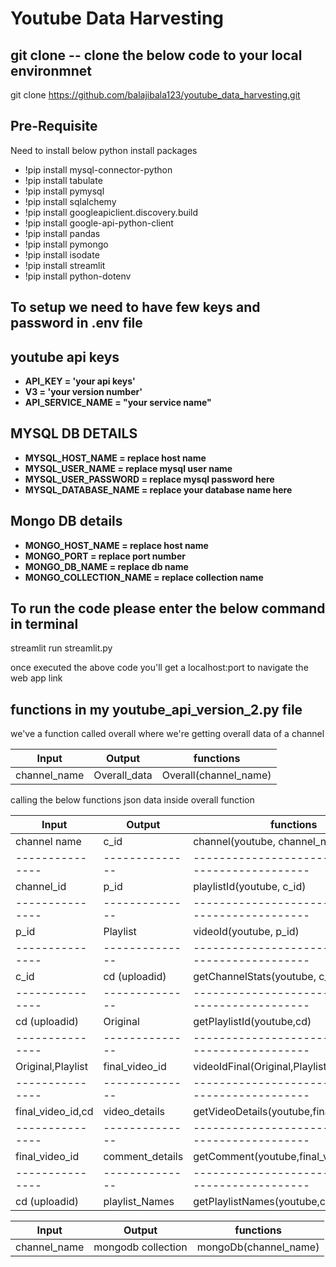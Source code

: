 # Youtube Data Harvesting 

## git clone -- clone the below code to your local environmnet

git clone https://github.com/balajibala123/youtube_data_harvesting.git

## Pre-Requisite

Need to install below python install packages
 - !pip install mysql-connector-python
 - !pip install tabulate
 - !pip install pymysql
 - !pip install sqlalchemy
 - !pip install googleapiclient.discovery.build
 - !pip install google-api-python-client
 - !pip install pandas
 - !pip install pymongo
 - !pip install isodate
 - !pip install streamlit
 - !pip install python-dotenv

 ## To setup we need to have few keys and password in .env file

 ## youtube api keys
 - **API_KEY = 'your api keys'**
 - **V3 = 'your version number'**
 - **API_SERVICE_NAME = "your service name"**

## MYSQL DB DETAILS 
 - **MYSQL_HOST_NAME = replace host name**
 - **MYSQL_USER_NAME = replace mysql user name**
 - **MYSQL_USER_PASSWORD = replace mysql password here**
 - **MYSQL_DATABASE_NAME = replace your database name here**

## Mongo DB details
 - **MONGO_HOST_NAME = replace host name**
 - **MONGO_PORT = replace port number**
 - **MONGO_DB_NAME = replace db name**
 - **MONGO_COLLECTION_NAME = replace collection name**

## To run the code please enter the below command in terminal
 
streamlit run streamlit.py

once executed the above code you'll get a localhost:port to navigate the web app link

## functions in my youtube_api_version_2.py file


we've a function called overall where we're getting overall data of a channel

| Input         | Output       | functions                                       |
|---------------|--------------|-------------------------------------------------|
| channel_name  | Overall_data | Overall(channel_name)                           |

calling the below functions json data inside overall function

| Input         | Output       | functions                                       |
|---------------|--------------|-------------------------------------------------|
| channel name  | c_id         | channel(youtube, channel_name)                  |
|---------------|--------------|-------------------------------------------------|
| channel_id    | p_id         | playlistId(youtube, c_id)                       |
|---------------|--------------|-------------------------------------------------|
| p_id          | Playlist     | videoId(youtube, p_id)                          |
|---------------|--------------|-------------------------------------------------|
| c_id          | cd (uploadid)| getChannelStats(youtube, c_id)                  |
|---------------|--------------|-------------------------------------------------|
| cd (uploadid) | Original     | getPlaylistId(youtube,cd)                       |
|---------------|--------------|-------------------------------------------------|
| Original,Playlist| final_video_id | videoIdFinal(Original,Playlist)            |
|---------------|--------------|-------------------------------------------------|
| final_video_id,cd | video_details | getVideoDetails(youtube,final_video_id,cd) |
|---------------|--------------|-------------------------------------------------|
| final_video_id| comment_details   | getComment(youtube,final_video_id)         |
|---------------|--------------|-------------------------------------------------|
| cd (uploadid) | playlist_Names    | getPlaylistNames(youtube,cd)               |


| Input         | Output       | functions                                       |
|---------------|--------------|-------------------------------------------------|
| channel_name  | mongodb collection | mongoDb(channel_name)                     |              